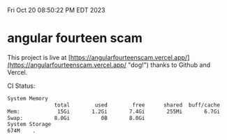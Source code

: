 Fri Oct 20 08:50:22 PM EDT 2023

# angular fourteen scam


This project is live at [https://angularfourteenscam.vercel.app/](https://angularfourteenscam.vercel.app/ "dog!") thanks to Github and Vercel.

CI Status: 

```bash
System Memory
               total        used        free      shared  buff/cache   available
Mem:            15Gi       1.2Gi       7.4Gi       255Mi       6.7Gi        13Gi
Swap:          8.0Gi          0B       8.0Gi
System Storage
674M	.
```
```bash
